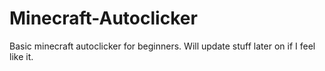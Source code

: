 # Minecraft-Autoclicker
Basic minecraft autoclicker for beginners. Will update stuff later on if I feel like it.
